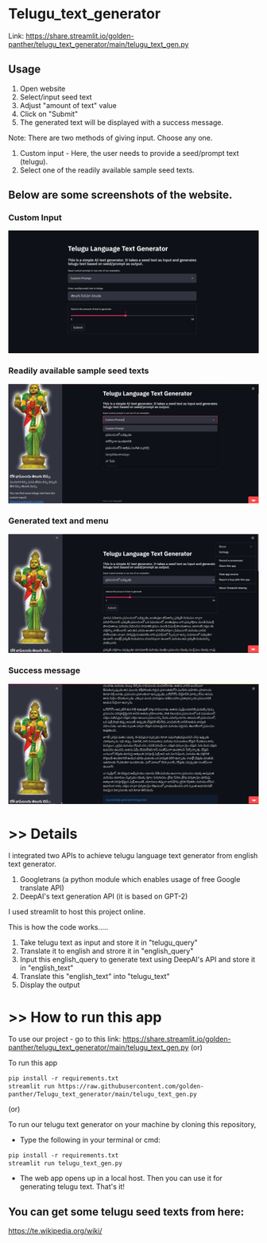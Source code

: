 # Telugu_text_generator

Link: https://share.streamlit.io/golden-panther/telugu_text_generator/main/telugu_text_gen.py

## Usage
1. Open website
2. Select/input seed text
3. Adjust "amount of text" value
4. Click on "Submit"
5. The generated text will be displayed with a success message.

Note: There are two methods of giving input. Choose any one.
  1. Custom input - Here, the user needs to provide a seed/prompt text (telugu).
  2. Select one of the readily available sample seed texts.

## Below are some screenshots of the website.

### Custom Input
![alt text](https://github.com/golden-panther/Telugu_text_generator/blob/main/CustomInputPic.png)

### Readily available sample seed texts
![alt text](https://github.com/golden-panther/Telugu_text_generator/blob/main/SampleSeedPic.jpg)

### Generated text and menu
![alt text](https://github.com/golden-panther/Telugu_text_generator/blob/main/MenuPic.jpg)

### Success message
![alt text](https://github.com/golden-panther/Telugu_text_generator/blob/main/SuccessPic.jpg)

# >> Details

I integrated two APIs to achieve telugu language text generator from english text generator.
  1. Googletrans (a python module which enables usage of free Google translate API)
  2. DeepAI's text generation API (it is based on GPT-2)

I used streamlit to host this project online.

This is how the code works.....
  1. Take telugu text as input and store it in "telugu_query"
  2. Translate it to english and strore it in "english_query"
  3. Input this english_query to generate text using DeepAI's API and store it in "english_text"
  4. Translate this "english_text" into "telugu_text"
  5. Display the output

# >> How to run this app
To use our project - go to this link: https://share.streamlit.io/golden-panther/telugu_text_generator/main/telugu_text_gen.py
(or)

To run this app

```
pip install -r requirements.txt
streamlit run https://raw.githubusercontent.com/golden-panther/Telugu_text_generator/main/telugu_text_gen.py
```

(or)

To run our telugu text generator on your machine by cloning this repository,
* Type the following in your terminal or cmd:
```
pip install -r requirements.txt
streamlit run telugu_text_gen.py
```
* The web app opens up in a local host. Then you can use it for generating telugu text. That's it!

## You can get some telugu seed texts from here: 
https://te.wikipedia.org/wiki/
